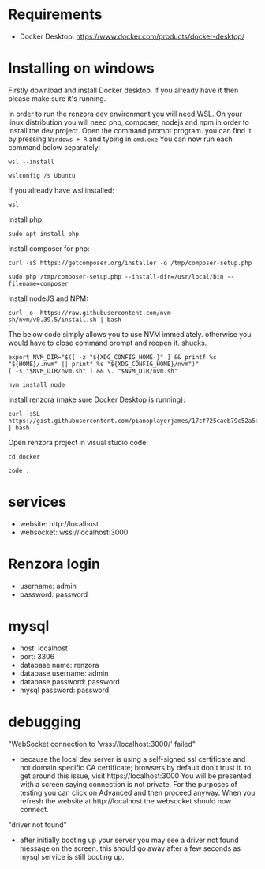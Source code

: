 # Requirements
- Docker Desktop: https://www.docker.com/products/docker-desktop/

# Installing on windows

Firstly download and install Docker desktop. if you already have it then please make sure it's running.

In order to run the renzora dev environment you will need WSL. On your linux distribution you will need php, composer, nodejs and npm in order to install the dev project. Open the command prompt program. you can find it by pressing ```Windows + R``` and typing in ```cmd.exe``` You can now run each command below separately:

```
wsl --install
```

```
wslconfig /s Ubuntu
```


If you already have wsl installed:

```
wsl
```

Install php:
```
sudo apt install php
```

Install composer for php:
```
curl -sS https://getcomposer.org/installer -o /tmp/composer-setup.php
```

```
sudo php /tmp/composer-setup.php --install-dir=/usr/local/bin --filename=composer
```

Install nodeJS and NPM:
```
curl -o- https://raw.githubusercontent.com/nvm-sh/nvm/v0.39.5/install.sh | bash
```

The below code simply allows you to use NVM immediately. otherwise you would have to close command prompt and reopen it. shucks.
```
export NVM_DIR="$([ -z "${XDG_CONFIG_HOME-}" ] && printf %s "${HOME}/.nvm" || printf %s "${XDG_CONFIG_HOME}/nvm")"
[ -s "$NVM_DIR/nvm.sh" ] && \. "$NVM_DIR/nvm.sh"
```

```
nvm install node
```

Install renzora (make sure Docker Desktop is running):
```
curl -sSL https://gist.githubusercontent.com/pianoplayerjames/17cf725caeb79c52a5e8c853de405842/raw/setup.sh | bash
```

Open renzora project in visual studio code:
```
cd docker
```

```
code .
```

# services
- website: http://localhost
- websocket: wss://localhost:3000

# Renzora login
- username: admin
- password: password

# mysql
- host: localhost
- port: 3306
- database name: renzora
- database username: admin
- database password: password
- mysql password: password

# debugging
"WebSocket connection to 'wss://localhost:3000/' failed"
- because the local dev server is using a self-signed ssl certificate and not domain specific CA certificate; browsers by default don't trust it. to get around this issue, visit https://localhost:3000 You will be presented with a screen saying connection is not private. For the purposes of testing you can click on Advanced and then proceed anyway. When you refresh the website at http://localhost the websocket should now connect.

"driver not found"
- after initially booting up your server you may see a driver not found message on the screen. this should go away after a few seconds as mysql service is still booting up.

